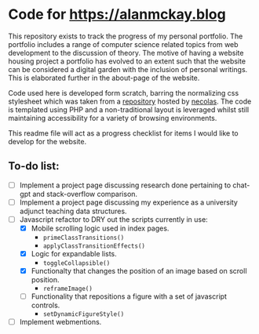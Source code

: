 # Code for https://alanmckay.blog

This repository exists to track the progress of my personal portfolio. The portfolio includes a range of computer science related topics from web development to the discussion of theory. The motive of having a website housing project a portfolio has evolved to an extent such that the website can be considered a digital garden with the inclusion of personal writings. This is elaborated further in the about-page of the website.

Code used here is developed form scratch, barring the normalizing css stylesheet which was taken from a [repository](github.com/necolas/normalize.css) hosted by [necolas](https://github.com/necolas). The code is templated using PHP and a non-traditional layout is leveraged whilst still maintaining accessibility for a variety of browsing environments.

This readme file will act as a progress checklist for items I would like to develop for the website.

## To-do list:

- [ ] Implement a project page discussing research done pertaining to chat-gpt and stack-overflow comparison.
- [ ] Implement a project page discussing my experience as a university adjunct teaching data structures.
- [ ] Javascript refactor to DRY out the scripts currently in use:
    - [x] Mobile scrolling logic used in index pages.
        - `primeClassTransitions()`
        - `applyClassTransitionEffects()`
    - [x] Logic for expandable lists.
        - `toggleCollapsible()`
    - [x] Functionalty that changes the position of an image based on scroll position.
        - `reframeImage()`
    - [ ] Functionality that repositions a figure with a set of javascript controls.
        - `setDynamicFigureStyle()`
- [ ] Implement webmentions.
